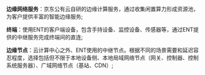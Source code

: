 **边缘网络服务**：京东公有云自研的边缘计算服务，通过收集闲置算力形成资源池，为客户提供丰富的智能边缘服务;

**终端**：使用ENT的客户端设备，包含手持设备、监控设备、传感器等，通过ENT提供的中继服务完成终端间的直连;

**边缘节点**：云计算中心之外、ENT使用的中继节点。根据不同的场景需要和延迟容忍程度，选择包括但不限于本地设备侧、本地局域网络节点（网关、控制器、控制系统服务器）、广域网络节点（基站、CDN）;
